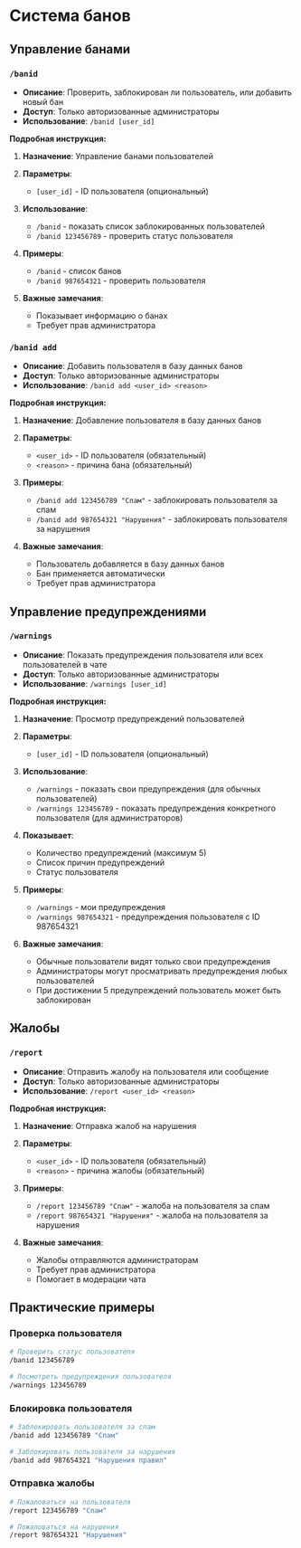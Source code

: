 # Система банов

## Управление банами

### `/banid`
- **Описание**: Проверить, заблокирован ли пользователь, или добавить новый бан
- **Доступ**: Только авторизованные администраторы
- **Использование**: `/banid [user_id]`

**Подробная инструкция:**
1. **Назначение**: Управление банами пользователей

2. **Параметры**:
   - `[user_id]` - ID пользователя (опциональный)

3. **Использование**:
   - `/banid` - показать список заблокированных пользователей
   - `/banid 123456789` - проверить статус пользователя

4. **Примеры**:
   - `/banid` - список банов
   - `/banid 987654321` - проверить пользователя

5. **Важные замечания**:
   - Показывает информацию о банах
   - Требует прав администратора

### `/banid add`
- **Описание**: Добавить пользователя в базу данных банов
- **Доступ**: Только авторизованные администраторы
- **Использование**: `/banid add <user_id> <reason>`

**Подробная инструкция:**
1. **Назначение**: Добавление пользователя в базу данных банов

2. **Параметры**:
   - `<user_id>` - ID пользователя (обязательный)
   - `<reason>` - причина бана (обязательный)

3. **Примеры**:
   - `/banid add 123456789 "Спам"` - заблокировать пользователя за спам
   - `/banid add 987654321 "Нарушения"` - заблокировать пользователя за нарушения

4. **Важные замечания**:
   - Пользователь добавляется в базу данных банов
   - Бан применяется автоматически
   - Требует прав администратора

## Управление предупреждениями

### `/warnings`
- **Описание**: Показать предупреждения пользователя или всех пользователей в чате
- **Доступ**: Только авторизованные администраторы
- **Использование**: `/warnings [user_id]`

**Подробная инструкция:**
1. **Назначение**: Просмотр предупреждений пользователей

2. **Параметры**:
   - `[user_id]` - ID пользователя (опциональный)

3. **Использование**:
   - `/warnings` - показать свои предупреждения (для обычных пользователей)
   - `/warnings 123456789` - показать предупреждения конкретного пользователя (для администраторов)

4. **Показывает**:
   - Количество предупреждений (максимум 5)
   - Список причин предупреждений
   - Статус пользователя

5. **Примеры**:
   - `/warnings` - мои предупреждения
   - `/warnings 987654321` - предупреждения пользователя с ID 987654321

6. **Важные замечания**:
   - Обычные пользователи видят только свои предупреждения
   - Администраторы могут просматривать предупреждения любых пользователей
   - При достижении 5 предупреждений пользователь может быть заблокирован

## Жалобы

### `/report`
- **Описание**: Отправить жалобу на пользователя или сообщение
- **Доступ**: Только авторизованные администраторы
- **Использование**: `/report <user_id> <reason>`

**Подробная инструкция:**
1. **Назначение**: Отправка жалоб на нарушения

2. **Параметры**:
   - `<user_id>` - ID пользователя (обязательный)
   - `<reason>` - причина жалобы (обязательный)

3. **Примеры**:
   - `/report 123456789 "Спам"` - жалоба на пользователя за спам
   - `/report 987654321 "Нарушения"` - жалоба на пользователя за нарушения

4. **Важные замечания**:
   - Жалобы отправляются администраторам
   - Требует прав администратора
   - Помогает в модерации чата

## Практические примеры

### Проверка пользователя
```bash
# Проверить статус пользователя
/banid 123456789

# Посмотреть предупреждения пользователя
/warnings 123456789
```

### Блокировка пользователя
```bash
# Заблокировать пользователя за спам
/banid add 123456789 "Спам"

# Заблокировать пользователя за нарушения
/banid add 987654321 "Нарушения правил"
```

### Отправка жалобы
```bash
# Пожаловаться на пользователя
/report 123456789 "Спам"

# Пожаловаться на нарушения
/report 987654321 "Нарушения"
```
